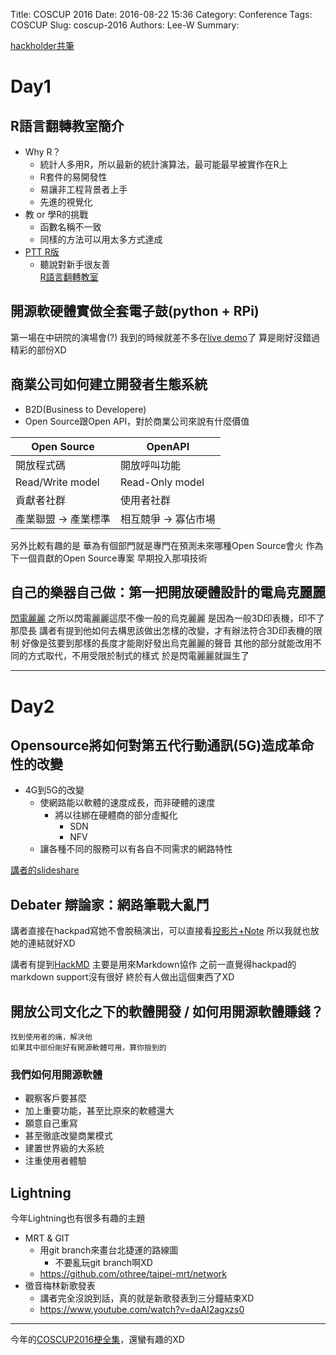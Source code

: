 Title: COSCUP 2016
Date: 2016-08-22 15:36
Category: Conference
Tags: COSCUP
Slug: coscup-2016
Authors: Lee-W
Summary: 


[hackholder共筆](http://beta.hackfoldr.org/coscup2016/)

<!--more-->

# Day1
## R語言翻轉教室簡介
- Why R？
	- 統計人多用R，所以最新的統計演算法，最可能最早被實作在R上
	- R套件的易開發性
	- 易讓非工程背景者上手
	- 先進的視覺化 
- 教 or 學R的挑戰
	- 函數名稱不一致
	- 同樣的方法可以用太多方式達成
- [PTT R版](https://www.ptt.cc/bbs/R_Language/index.html)
	- 聽說對新手很友善  
[R語言翻轉教室](http://datascienceandr.org)

## 開源軟硬體實做全套電子鼓(python + RPi)
第一場在中研院的演場會(?)
我到的時候就差不多在[live demo](https://www.youtube.com/watch?v=WZMPEVGUpgg&t=29m50s)了
算是剛好沒錯過精彩的部份XD

## 商業公司如何建立開發者生態系統
- B2D(Business to Developere)  
- Open Source跟Open API，對於商業公司來說有什麼價值  

Open Source|OpenAPI
---|---
開放程式碼|開放呼叫功能
Read/Write model|Read-Only model
貢獻者社群|使用者社群
產業聯盟 -> 產業標準|相互競爭 -> 寡佔市場

另外比較有趣的是
華為有個部門就是專門在預測未來哪種Open Source會火
作為下一個貢獻的Open Source專案
早期投入那項技術

## 自己的樂器自己做：第一把開放硬體設計的電烏克麗麗
[閃電麗麗](https://ukulele.design/tw/)
之所以閃電麗麗這麼不像一般的烏克麗麗
是因為一般3D印表機，印不了那麼長
講者有提到他如何去構思該做出怎樣的改變，才有辦法符合3D印表機的限制
好像是弦要到那樣的長度才能剛好發出烏克麗麗的聲音
其他的部分就能改用不同的方式取代，不用受限於制式的樣式
於是閃電麗麗就誕生了

---
# Day2
## Opensource將如何對第五代行動通訊(5G)造成革命性的改變
- 4G到5G的改變
	- 使網路能以軟體的速度成長，而非硬體的速度
  		- 將以往綁在硬體商的部分虛擬化
      		- SDN
          - NFV
	- 讓各種不同的服務可以有各自不同需求的網路特性

[講者的slideshare](http://www.slideshare.net/ChiahanWu/opensource5g?ref=http://www.slideshare.net/ChiahanWu/slideshelf)

## Debater 辯論家：網路筆戰大亂鬥
講者直接在hackpad寫她不會脫稿演出，可以直接看[投影片+Note](
https://docs.google.com/presentation/d/1RxJxZ_HAWZkDNIy9y2UZPZ3M7oNIxcdLJd6UzIO9egc/edit)
所以我就也放她的連結就好XD

講者有提到[HackMD](https://hackmd.io)
主要是用來Markdown協作
之前一直覺得hackpad的markdown support沒有很好
終於有人做出這個東西了XD

## 開放公司文化之下的軟體開發 / 如何用開源軟體賺錢？
```
找到使用者的痛，解決他  
如果其中部份剛好有開源軟體可用，算你撿到的  
```
### 我們如何用開源軟體
- 觀察客戶要甚麼
- 加上重要功能，甚至比原來的軟體還大
- 願意自己重寫
- 甚至徹底改變商業模式
- 建置世界級的大系統
- 注重使用者體驗

## Lightning
今年Lightning也有很多有趣的主題
- MRT & GIT
	- 用git branch來畫台北捷運的路線圖
		- 不要亂玩git branch啊XD
	- https://github.com/othree/taipei-mrt/network
- 徵音梅林新歌發表
	- 講者完全沒說到話，真的就是新歌發表到三分鐘結束XD
  - https://www.youtube.com/watch?v=daAI2agxzs0

---

今年的[COSCUP2016梗全集](http://beta.hackfoldr.org/coscup2016/https%253A%252F%252Fhackpad.com%252FCOSCUP2016-5wENY4uxqSX)，還蠻有趣的XD